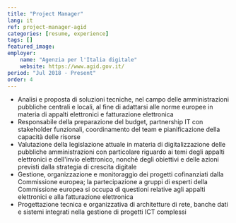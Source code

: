 ```yaml
---
title: "Project Manager"
lang: it
ref: project-manager-agid
categories: [resume, experience]
tags: []
featured_image:
employer:
    name: "Agenzia per l'Italia digitale"
    website: https://www.agid.gov.it/
period: "Jul 2018 - Present"
order: 4
---
```


- Analisi e proposta di soluzioni tecniche, nel campo delle amministrazioni pubbliche centrali e locali, al fine di adattarsi alle norme europee in materia di appalti elettronici e fatturazione elettronica
- Responsabile della preparazione del budget, partnership IT con stakeholder funzionali, coordinamento del team e pianificazione della capacità delle risorse
- Valutazione della legislazione attuale in materia di digitalizzazione delle pubbliche amministrazioni con particolare riguardo ai temi degli appalti elettronici e dell'invio elettronico, nonché degli obiettivi e delle azioni previsti dalla strategia di crescita digitale
- Gestione, organizzazione e monitoraggio dei progetti cofinanziati dalla Commissione europea; la partecipazione a gruppi di esperti della Commissione europea si occupa di questioni relative agli appalti elettronici e alla fatturazione elettronica
- Progettazione tecnica e organizzativa di architetture di rete, banche dati e sistemi integrati nella gestione di progetti ICT complessi
